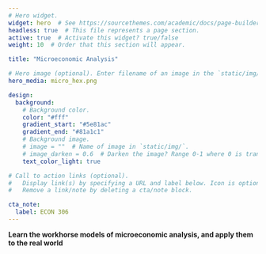 ```yaml
---
# Hero widget.
widget: hero  # See https://sourcethemes.com/academic/docs/page-builder/
headless: true  # This file represents a page section.
active: true  # Activate this widget? true/false
weight: 10  # Order that this section will appear.

title: "Microeconomic Analysis"

# Hero image (optional). Enter filename of an image in the `static/img/` folder.
hero_media: micro_hex.png

design:
  background:
    # Background color.
    color: "#fff"
    gradient_start: "#5e81ac"
    gradient_end: "#81a1c1"
    # Background image.
    # image = ""  # Name of image in `static/img/`.
    # image_darken = 0.6  # Darken the image? Range 0-1 where 0 is transparent and 1 is opaque.
    text_color_light: true

# Call to action links (optional).
#   Display link(s) by specifying a URL and label below. Icon is optional for `[cta]`.
#   Remove a link/note by deleting a cta/note block.

cta_note:
  label: ECON 306 
---
```


**Learn the workhorse models of microeconomic analysis, and apply them to the real world**
